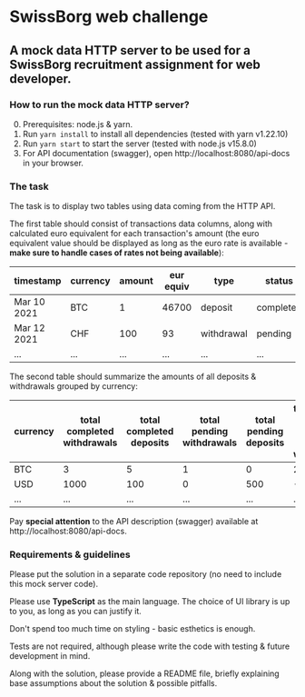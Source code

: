 # SwissBorg web challenge

## A mock data HTTP server to be used for a SwissBorg recruitment assignment for web developer.

### How to run the mock data HTTP server?

0. Prerequisites: node.js & yarn.
1. Run `yarn install` to install all dependencies (tested with yarn v1.22.10)
2. Run `yarn start` to start the server (tested with node.js v15.8.0)
3. For API documentation (swagger), open http://localhost:8080/api-docs in your browser.

### The task

The task is to display two tables using data coming from the HTTP API.

The first table should consist of transactions data columns, along with calculated euro equivalent for each transaction's amount (the euro equivalent value should be displayed as long as the euro rate is available - **make sure to handle cases of rates not being available**):

| timestamp   | currency | amount | eur equiv | type       | status    |
| ----------- | -------- | ------ | --------- | ---------- | --------- |
| Mar 10 2021 | BTC      | 1      | 46700     | deposit    | completed |
| Mar 12 2021 | CHF      | 100    | 93        | withdrawal | pending   |
| ...         | ...      | ...    | ...       | ...        | ...       |

The second table should summarize the amounts of all deposits & withdrawals grouped by currency:

| currency | total completed withdrawals | total completed deposits | total pending withdrawals | total pending deposits | total balance (completed deposits - completed withdrawals) | total balance eur equiv |
| -------- | --------------------------- | ------------------------ | ------------------------- | ---------------------- | ---------------------------------------------------------- | ----------------------- |
| BTC      | 3                           | 5                        | 1                         | 0                      | 2                                                          | 93400                   |
| USD      | 1000                        | 100                      | 0                         | 500                    | -900                                                       | 620                     |
| ...      | ...                         | ...                      | ...                       | ...                    | ...                                                        | ...                     |

Pay **special attention** to the API description (swagger) available at http://localhost:8080/api-docs.

### Requirements & guidelines

Please put the solution in a separate code repository (no need to include this mock server code).

Please use **TypeScript** as the main language. The choice of UI library is up to you, as long as you can justify it.

Don't spend too much time on styling - basic esthetics is enough.

Tests are not required, although please write the code with testing & future development in mind.

Along with the solution, please provide a README file, briefly explaining base assumptions about the solution & possible pitfalls.
